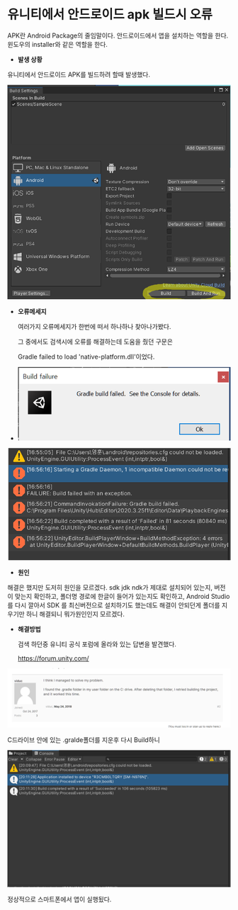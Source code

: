 # 유니티에서 안드로이드 apk 빌드시 오류

APK란 Android Package의 줄임말이다. 안드로이드에서 앱을 설치하는 역할을 한다. 윈도우의 installer와 같은 역할을 한다.

* __발생 상황__

유니티에서 안드로이드 APK를 빌드하려 할때 발생했다.

![image-20220112201941796](../images/2022-01-09-unity/image-20220112201941796.png)

* __오류메세지__

  여러가지 오류메세지가 한번에 떠서 하나하나 찾아나가봤다.

  그 중에서도 검색시에 오류를 해결하는데 도움을 줬던 구문은

  Gradle failed to load 'native-platform.dll'이었다.

* ![image-20220112201529266](../images/2022-01-09-unity/image-20220112201529266.png)

![image-20220112201551668](../images/2022-01-09-unity/image-20220112201551668.png)

* __원인__

해결은 했지만 도저히 원인을 모르겠다. sdk jdk ndk가 제대로 설치되어 있는지, 버전이 맞는지 확인하고, 폴더명 경로에 한글이 들어가 있는지도 확인하고, Android Studio를 다시 깔아서 SDK 를 최신버전으로 설치하기도 했는데도 해결이 안되던게 폴더를 지우기만 하니 해결되니 뭐가원인인지 모르겠다.



* __해결방법__

  검색 하던중 유니티 공식 포럼에 올라와 있는 답변을 발견했다.

  <https://forum.unity.com/>

  

![image-20220112202059339](../images/2022-01-09-unity/image-20220112202059339.png)



C드라이브 안에 있는 .gralde폴더를 지운후 다시 Build하니

![image-20220112202146612](../images/2022-01-09-unity/image-20220112202146612.png)

정상적으로 스마트폰에서 앱이 실행됬다.